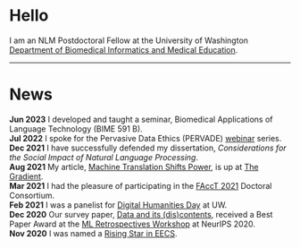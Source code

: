 
# Hello

I am an NLM Postdoctoral Fellow at the University of Washington [Department of Biomedical Informatics and Medical Education](http://bime.uw.edu/).

----

# News
**Jun 2023**    I developed and taught a seminar, Biomedical Applications of Language Technology (BIME 591 B).    
**Jul 2022**    I spoke for the Pervasive Data Ethics (PERVADE) [webinar](https://pervade.umd.edu/webinar-series/) series.  
**Dec 2021**    I have successfully defended my dissertation, *Considerations for the Social Impact of Natural Language Processing*.  
**Aug 2021**    My article, [Machine Translation Shifts Power](https://thegradient.pub/machine-translation-shifts-power/), is up at [The Gradient](https://thegradient.pub/about/).  
**Mar 2021**    I had the pleasure of participating in the [FAccT 2021](https://facctconference.org/2021/) Doctoral Consortium.   
**Feb 2021**    I was a panelist for [Digital Humanities Day](https://sites.uw.edu/digitalhumanities/) at UW.  
**Dec 2020**    Our survey paper, [Data and its (dis)contents](https://arxiv.org/abs/2012.05345), received a Best Paper Award at the [ML Retrospectives Workshop](https://ml-retrospectives.github.io/neurips2020/) at NeurIPS 2020.  
**Nov 2020**    I was named a [Rising Star in EECS](https://eecs.berkeley.edu/rising-stars-2020).  
